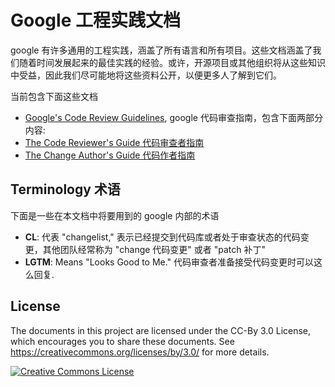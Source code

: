 # Google 工程实践文档

google 有许多通用的工程实践，涵盖了所有语言和所有项目。这些文档涵盖了我们随着时间发展起来的最佳实践的经验。或许，开源项目或其他组织将从这些知识中受益，因此我们尽可能地将这些资料公开，以便更多人了解到它们。

当前包含下面这些文档

* [Google's Code Review Guidelines](review_zh_CN/index.md), google 代码审查指南，包含下面两部分内容:
* [The Code Reviewer's Guide 代码审查者指南](review_zh_CN/reviewer/index.md)
* [The Change Author's Guide 代码作者指南](review_zh_CN/developer/index.md)

## Terminology 术语

下面是一些在本文档中将要用到的 google 内部的术语

* **CL**: 代表 "changelist," 表示已经提交到代码库或者处于审查状态的代码变更，其他团队经常称为 "change 代码变更" 或者 "patch 补丁"
* **LGTM**: Means "Looks Good to Me." 代码审查者准备接受代码变更时可以这么回复.

## License

The documents in this project are licensed under the CC-By 3.0 License, which
encourages you to share these documents. See
<https://creativecommons.org/licenses/by/3.0/> for more details.

<a rel="license" href="https://creativecommons.org/licenses/by/3.0/"><img alt="Creative Commons License" style="border-width:0" src="https://i.creativecommons.org/l/by/3.0/88x31.png" /></a>
